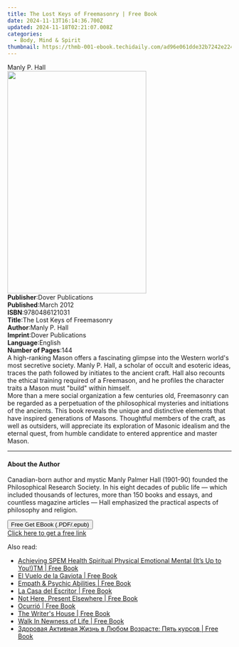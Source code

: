 ```yaml
---
title: The Lost Keys of Freemasonry | Free Book
date: 2024-11-13T16:14:36.700Z
updated: 2024-11-18T02:21:07.008Z
categories:
  - Body, Mind & Spirit
thumbnail: https://thmb-001-ebook.techidaily.com/ad96e061dde32b7242e2246b65f26fd96354aa866f0b7256086ec2be617e8766.jpg
---
```

<main id="book-container">
  <div class="flex flex-col">
    <div class="book-brief flex-1 py-6 px-4 sm:p-6 md:py-10 md:px-8">
      <!-- brief-->
      <div class="book-brief-main">Manly P. Hall</div>
    </div>
    <div
      class="book-meta-info flex-1 grid gap-4 col-start-1 col-end-3 row-start-1 sm:mb-6 sm:grid-cols-4 lg:gap-6 lg:col-start-2 lg:row-end-6 lg:row-span-6 lg:mb-0"
    >
      <div
        class="book-meta-info-left place-content-center mt-4 p-4 text-sm leading-6 col-start-2 col-span-2 dark:text-slate-400"
      >
        <img
          class="w-full h-500 object-cover rounded-lg sm:h-255 sm:col-span-2 lg:col-span-full"
          src="https://img-001-ebook.techidaily.com/4c9810cba469275e5548f80dbb06746ac4ae0ffdc5fd14a15ed201d830c8d130.jpg"
          alt=""
          width="312"
          height="500"
        />
      </div>
      <div
        class="book-meta-info-right mt-2 col-start-1 row-start-2 col-span-3 self-center"
      >
        <!-- meta data  -->
        <div class="flex flex-col px-4 md:px-8">
          <div class="flex-1">
            <strong>Publisher</strong>:<span class="px-2"
              >Dover Publications</span
            >
          </div>
          <div class="flex-1">
            <strong>Published</strong>:<span class="px-2">March 2012</span>
          </div>
          <div class="flex-1">
            <strong>ISBN</strong>:<span class="px-2">9780486121031</span>
          </div>
          <div class="flex-1">
            <strong>Title</strong>:<span class="px-2"
              >The Lost Keys of Freemasonry</span
            >
          </div>
          <div class="flex-1">
            <strong>Author</strong>:<span class="px-2">Manly P. Hall</span>
          </div>
          <div class="flex-1">
            <strong>Imprint</strong>:<span class="px-2"
              >Dover Publications</span
            >
          </div>
          <div class="flex-1">
            <strong>Language</strong>:<span class="px-2">English</span>
          </div>
          <div class="flex-1">
            <strong>Number of Pages</strong>:<span class="px-2">144</span>
          </div>
        </div>
      </div>
    </div>
    <div class="book-description flex-1 py-6 px-4 sm:p-6 md:py-10 md:px-8">
      <div class="book-description-main">
        <div accordion-content="" id="description">
          A high-ranking Mason offers a fascinating glimpse into the Western
          world's most secretive society. Manly P. Hall, a scholar of occult and
          esoteric ideas, traces the path followed by initiates to the ancient
          craft. Hall also recounts the ethical training required of a
          Freemason, and he profiles the character traits a Mason must "build"
          within himself.<br />More than a mere social organization a few
          centuries old, Freemasonry can be regarded as a perpetuation of the
          philosophical mysteries and initiations of the ancients. This book
          reveals the unique and distinctive elements that have inspired
          generations of Masons. Thoughtful members of the craft, as well as
          outsiders, will appreciate its exploration of Masonic idealism and the
          eternal quest, from humble candidate to entered apprentice and master
          Mason.
        </div>
      </div>
    </div>
    <div class="book-excerpts flex-1 py-6 px-4 sm:p-6 md:py-10 md:px-8">
      <!-- excerpts-->
      <div class="book-excerpts-main">
        <hr />
        <h4 class="placeholder placeholder-heading">
          <span>About the Author</span>
        </h4>
        <p>
          Canadian-born author and mystic Manly Palmer Hall (1901-90) founded
          the Philosophical Research Society. In his eight decades of public
          life — which included thousands of lectures, more than 150 books and
          essays, and countless magazine articles — Hall emphasized the
          practical aspects of philosophy and religion.
        </p>
      </div>
    </div>
    <div
      class="book-about-author flex-1 py-6 px-4 sm:p-6 md:py-10 md:px-8"
    ></div>
    <div class="book-free-get flex-1 py-6 px-4 sm:p-6 md:py-10 md:px-8">
      <button
        id="btn-free-get"
        class="bg-blue-500 hover:bg-blue-700 text-white font-bold py-2 px-4 rounded"
      >
        Free Get EBook (.PDF/.epub)
      </button>
      <div id="countdown-display" class="px-2 text-lg mt-2"></div>
      <a
        id="free-link"
        class="hidden bg-blue-500 hover:bg-blue-700 text-white font-bold py-2 px-4 rounded"
        href="https://www.ebooks.com/en-us/book/96418205/the-lost-keys-of-freemasonry/manly-p-hall/"
        target="_blank"
        >Click here to get a free link</a
      >
    </div>
    <script>
      let countdownTime = 0;
      let countdownInterval = null;
      document
        .getElementById('btn-free-get')
        .addEventListener('click', startCountdown);
      function startCountdown() {
        countdownTime = new Date().getTime() + 60000 * 3;
        countdownInterval = setInterval(updateCountdown, 1000);
        document.getElementById('btn-free-get').disabled = true;
        document
          .getElementById('btn-free-get')
          .classList.add('bg-gray-500', 'cursor-not-allowed');
      }
      function updateCountdown() {
        let currentTime = new Date().getTime();
        let timeLeft = countdownTime - currentTime;
        let secondsLeft = Math.floor(timeLeft / 1000);
        document.getElementById('countdown-display').innerHTML =
          `Remaining time: ${secondsLeft} seconds.`;
        if (secondsLeft <= 0) {
          clearInterval(countdownInterval);
          document.getElementById('btn-free-get').classList.add('hidden');
          document.getElementById('free-link').classList.remove('hidden');
          document.getElementById('countdown-display').innerHTML = '';
        }
      }
    </script>
  </div>
</main>

<ins class="adsbygoogle"
      style="display:block"
      data-ad-client="ca-pub-7571918770474297"
      data-ad-slot="8358498916"
      data-ad-format="auto"
      data-full-width-responsive="true"></ins>
    

<span class="atpl-alsoreadstyle">Also read:</span>
<div><ul>
<li><a href="https://novels-ebooks.techidaily.com/211011051-9798885408479-achieving-spem-health-spiritual-physical-emotional-mental-its-up-to-youtm/"><u>Achieving SPEM Health Spiritual Physical Emotional Mental (It’s Up to You!)TM | Free Book</u></a></li>
<li><a href="https://novels-ebooks.techidaily.com/211010446-9781088250907-el-vuelo-de-la-gaviota/"><u>El Vuelo de la Gaviota | Free Book</u></a></li>
<li><a href="https://novels-ebooks.techidaily.com/211011014-9781915331656-empath-psychic-abilities/"><u>Empath & Psychic Abilities | Free Book</u></a></li>
<li><a href="https://novels-ebooks.techidaily.com/211010442-9781088251737-la-casa-del-escritor/"><u>La Casa del Escritor | Free Book</u></a></li>
<li><a href="https://novels-ebooks.techidaily.com/211011057-9798887515762-not-here-present-elsewhere/"><u>Not Here, Present Elsewhere | Free Book</u></a></li>
<li><a href="https://novels-ebooks.techidaily.com/211010408-9781088238325-ocurrio/"><u>Ocurrió | Free Book</u></a></li>
<li><a href="https://novels-ebooks.techidaily.com/211010436-9781088244470-the-writers-house/"><u>The Writer's House | Free Book</u></a></li>
<li><a href="https://novels-ebooks.techidaily.com/211010753-9781638853138-walk-in-newness-of-life/"><u>Walk In Newness of Life | Free Book</u></a></li>
<li><a href="https://novels-ebooks.techidaily.com/211010443-9781088233146-zdorovaya-aktivnaya-zhizn-v-lyubom-vozraste-pyat-kursov/"><u>Здоровая Активная Жизнь в Любом Возрасте: Пять курсов | Free Book</u></a></li>
</ul></div>

